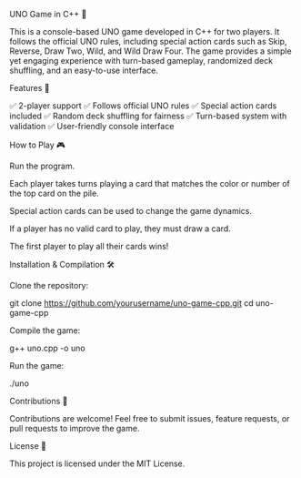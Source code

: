 UNO Game in C++ 🎴

This is a console-based UNO game developed in C++ for two players. It follows the official UNO rules, including special action cards such as Skip, Reverse, Draw Two, Wild, and Wild Draw Four. The game provides a simple yet engaging experience with turn-based gameplay, randomized deck shuffling, and an easy-to-use interface.

Features 🚀

✅ 2-player support
✅ Follows official UNO rules
✅ Special action cards included
✅ Random deck shuffling for fairness
✅ Turn-based system with validation
✅ User-friendly console interface

How to Play 🎮

Run the program.

Each player takes turns playing a card that matches the color or number of the top card on the pile.

Special action cards can be used to change the game dynamics.

If a player has no valid card to play, they must draw a card.

The first player to play all their cards wins!

Installation & Compilation 🛠

Clone the repository:

git clone https://github.com/yourusername/uno-game-cpp.git
cd uno-game-cpp

Compile the game:

g++ uno.cpp -o uno

Run the game:

./uno

Contributions 🤝

Contributions are welcome! Feel free to submit issues, feature requests, or pull requests to improve the game.

License 📜

This project is licensed under the MIT License.
